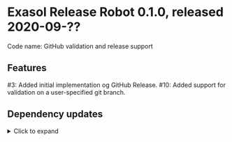 # Exasol Release Robot 0.1.0, released 2020-09-??

Code name: GitHub validation and release support

## Features

#3: Added initial implementation og GitHub Release.
#10: Added support for validation on a user-specified git branch.

## Dependency updates

<details>
  <summary>Click to expand</summary>
  
* Added `org.kohsuke:github-api:1.116`
* Added `commons-cli:commons-cli:1.4`
* Added `org.json:json:20200518`
* Added `org.mockito:mockito-core:3.5.7`
* Added `org.junit.jupiter:junit-jupiter:5.6.2`
* Added `org.hamcrest:hamcrest:2.2`
* Added `org.apache.maven.plugins:maven-compiler-plugin:3.8.1`
* Added `org.apache.maven.plugins:maven-surefire-plugin:3.0.0-M4`
* Added `org.apache.maven.plugins:maven-assembly-plugin:3.3.0`
* Added `org.codehaus.mojo:versions-maven-plugin:2.7`
* Added `org.sonatype.ossindex.maven:ossindex-maven-plugin:3.1.0`
* Added `org.apache.maven.plugins:maven-enforcer-plugin:3.0.0-M3`
* Added `org.jacoco:jacoco-maven-plugin:0.8.5`

</details>